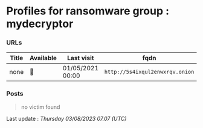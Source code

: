 # Profiles for ransomware group : **mydecryptor**



### URLs
| Title | Available | Last visit | fqdn | Screenshot 
|---|---|---|---|---|
| none | 🔴 | 01/05/2021 00:00 | `http://5s4ixqul2enwxrqv.onion` | ❌ | 

### Posts

> no victim found




Last update : _Thursday 03/08/2023 07.07 (UTC)_
